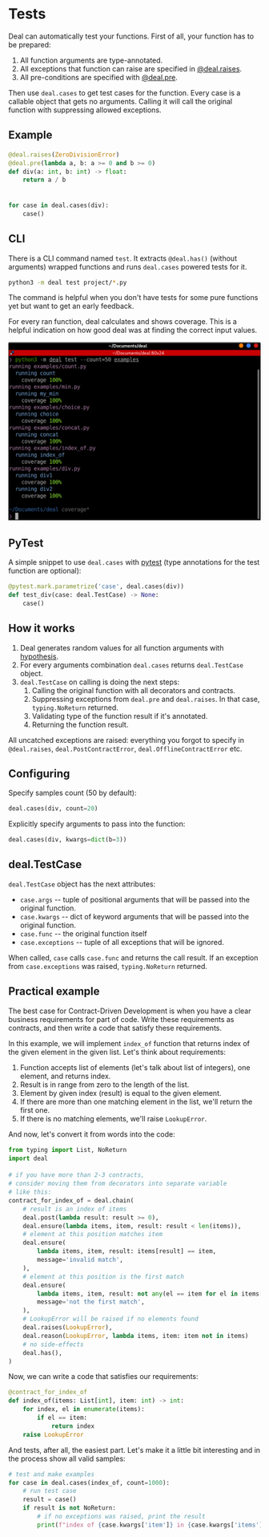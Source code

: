 # Tests

Deal can automatically test your functions. First of all, your function has to be prepared:

1. All function arguments are type-annotated.
1. All exceptions that function can raise are specified in [@deal.raises](side-effects).
1. All pre-conditions are specified with [@deal.pre](values).

Then use `deal.cases` to get test cases for the function. Every case is a callable object that gets no arguments. Calling it will call the original function with suppressing allowed exceptions.

## Example

```python
@deal.raises(ZeroDivisionError)
@deal.pre(lambda a, b: a >= 0 and b >= 0)
def div(a: int, b: int) -> float:
    return a / b


for case in deal.cases(div):
    case()
```

## CLI

There is a CLI command named `test`. It extracts `@deal.has()` (without arguments) wrapped functions and runs `deal.cases` powered tests for it.

```bash
python3 -m deal test project/*.py
```

The command is helpful when you don't have tests for some pure functions yet but want to get an early feedback.

For every ran function, deal calculates and shows coverage. This is a helpful indication on how good deal was at finding the correct input values.

![test command output](../../assets/test.png)

## PyTest

A simple snippet to use `deal.cases` with [pytest](https://docs.pytest.org/en/latest/) (type annotations for the test function are optional):

```python
@pytest.mark.parametrize('case', deal.cases(div))
def test_div(case: deal.TestCase) -> None:
    case()
```

## How it works

1. Deal generates random values for all function arguments with [hypothesis](https://hypothesis.readthedocs.io/en/latest/).
1. For every arguments combination `deal.cases` returns `deal.TestCase` object.
1. `deal.TestCase` on calling is doing the next steps:
    1. Calling the original function with all decorators and contracts.
    1. Suppressing exceptions from `deal.pre` and `deal.raises`. In that case, `typing.NoReturn` returned.
    1. Validating type of the function result if it's annotated.
    1. Returning the function result.

All uncatched exceptions are raised: everything you forgot to specify in `@deal.raises`, `deal.PostContractError`, `deal.OfflineContractError` etc.

## Configuring

Specify samples count (50 by default):

```python
deal.cases(div, count=20)
```

Explicitly specify arguments to pass into the function:

```python
deal.cases(div, kwargs=dict(b=3))
```

## deal.TestCase

`deal.TestCase` object has the next attributes:

+ `case.args` -- tuple of positional arguments that will be passed into the original function.
+ `case.kwargs` -- dict of keyword arguments that will be passed into the original function.
+ `case.func` -- the original function itself
+ `case.exceptions` -- tuple of all exceptions that will be ignored.

When called, `case` calls `case.func` and returns the call result. If an exception from `case.exceptions` was raised, `typing.NoReturn` returned.

## Practical example

The best case for Contract-Driven Development is when you have a clear business requirements for part of code. Write these requirements as contracts, and then write a code that satisfy these requirements.

In this example, we will implement `index_of` function that returns index of the given element in the given list. Let's think about requirements:

1. Function accepts list of elements (let's talk about list of integers), one element, and returns index.
1. Result is in range from zero to the length of the list.
1. Element by given index (result) is equal to the given element.
1. If there are more than one matching element in the list, we'll return the first one.
1. If there is no matching elements, we'll raise `LookupError`.

And now, let's convert it from words into the code:

```python
from typing import List, NoReturn
import deal

# if you have more than 2-3 contracts,
# consider moving them from decorators into separate variable
# like this:
contract_for_index_of = deal.chain(
    # result is an index of items
    deal.post(lambda result: result >= 0),
    deal.ensure(lambda items, item, result: result < len(items)),
    # element at this position matches item
    deal.ensure(
        lambda items, item, result: items[result] == item,
        message='invalid match',
    ),
    # element at this position is the first match
    deal.ensure(
        lambda items, item, result: not any(el == item for el in items[:result]),
        message='not the first match',
    ),
    # LookupError will be raised if no elements found
    deal.raises(LookupError),
    deal.reason(LookupError, lambda items, item: item not in items)
    # no side-effects
    deal.has(),
)
```

Now, we can write a code that satisfies our requirements:

```python
@contract_for_index_of
def index_of(items: List[int], item: int) -> int:
    for index, el in enumerate(items):
        if el == item:
            return index
    raise LookupError
```

And tests, after all, the easiest part. Let's make it a little bit interesting and in the process show all valid samples:

```python
# test and make examples
for case in deal.cases(index_of, count=1000):
    # run test case
    result = case()
    if result is not NoReturn:
        # if no exceptions was raised, print the result
        print(f"index of {case.kwargs['item']} in {case.kwargs['items']} is {result}")
```
